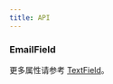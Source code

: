 ```yaml
---
title: API
---
```


### EmailField

更多属性请参考 [TextField](/zh/procmp/data-entry/text-field/#TextField)。

<style>
.code-box .c7n-row {
  margin-bottom: .24rem;
}
</style>
